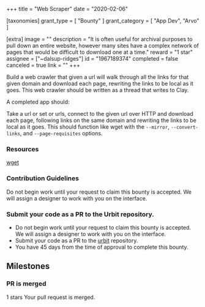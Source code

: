 +++
title = "Web Scraper"
date = "2020-02-06"

[taxonomies]
grant_type = [ "Bounty" ]
grant_category = [ "App Dev", "Arvo" ]

[extra]
image = ""
description = "It is often useful for archival purposes to pull down an entire website, however many sites have a complex network of pages that would be difficult to download one at a time."
reward = "1 star"
assignee = ["~dalsup-ridges"]
id = "1967189374"
completed = false
canceled = true
link = ""
+++

Build a web crawler that given a url will walk through all the links for that given domain and download each page, rewriting the links to be local as it goes. This web crawler should be written as a thread that writes to Clay.

A completed app should:

Take a url or set or urls, connect to the given url over HTTP and download each page, following links on the same domain and rewriting the links to be local as it goes. This should function like wget with the `--mirror`, `--convert-links`, and `--page-requisites` options.

### Resources

[wget](https://www.gnu.org/software/wget/)

### Contribution Guidelines

Do not begin work until your request to claim this bounty is accepted. We will assign a designer to work with you on the interface.

### Submit your code as a PR to the Urbit repository.

- Do not begin work until your request to claim this bounty is accepted. We will assign a designer to work with you on the interface.
- Submit your code as a PR to the [urbit](https://github.com/urbit/urbit) repository.
- You have 45 days from the time of approval to complete this bounty.

## Milestones

### PR is merged

1 stars
Your pull request is merged.
